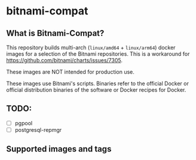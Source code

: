 # bitnami-compat
## What is Bitnami-Compat?
This repository builds multi-arch (`linux/amd64` + `linux/arm64`) docker images for a selection of the Bitnami repositories.
This is a workaround for https://github.com/bitnami/charts/issues/7305.

These images are NOT intended for production use.

These images use Bitnami's scripts. Binaries refer to the official Docker or official distribution binaries of the software or Docker recipes for Docker.

## TODO:

* [ ] pgpool
* [ ] postgresql-repmgr
## Supported images and tags

